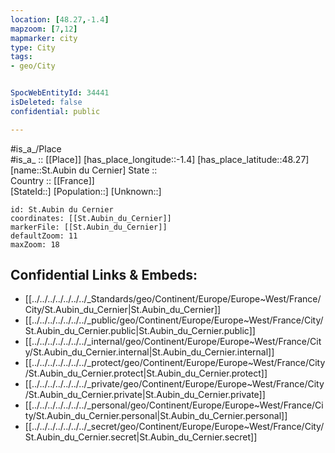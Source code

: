 ```yaml
---
location: [48.27,-1.4] 
mapzoom: [7,12] 
mapmarker: city 
type: City
tags:
- geo/City


SpocWebEntityId: 34441
isDeleted: false
confidential: public

---
```

#is_a_/Place  
#is_a_ :: [[Place]] 
[has_place_longitude::-1.4] 
[has_place_latitude::48.27] 
[name::St.Aubin du Cernier] 
State ::  
Country :: [[France]]  
[StateId::] 
[Population::] 
[Unknown::] 


```leaflet
id: St.Aubin du Cernier
coordinates: [[St.Aubin_du_Cernier]] 
markerFile: [[St.Aubin_du_Cernier]] 
defaultZoom: 11 
maxZoom: 18
```


## Confidential Links & Embeds: 
- [[../../../../../../../_Standards/geo/Continent/Europe/Europe~West/France/City/St.Aubin_du_Cernier|St.Aubin_du_Cernier]] 
- [[../../../../../../../_public/geo/Continent/Europe/Europe~West/France/City/St.Aubin_du_Cernier.public|St.Aubin_du_Cernier.public]] 
- [[../../../../../../../_internal/geo/Continent/Europe/Europe~West/France/City/St.Aubin_du_Cernier.internal|St.Aubin_du_Cernier.internal]] 
- [[../../../../../../../_protect/geo/Continent/Europe/Europe~West/France/City/St.Aubin_du_Cernier.protect|St.Aubin_du_Cernier.protect]] 
- [[../../../../../../../_private/geo/Continent/Europe/Europe~West/France/City/St.Aubin_du_Cernier.private|St.Aubin_du_Cernier.private]] 
- [[../../../../../../../_personal/geo/Continent/Europe/Europe~West/France/City/St.Aubin_du_Cernier.personal|St.Aubin_du_Cernier.personal]] 
- [[../../../../../../../_secret/geo/Continent/Europe/Europe~West/France/City/St.Aubin_du_Cernier.secret|St.Aubin_du_Cernier.secret]] 
